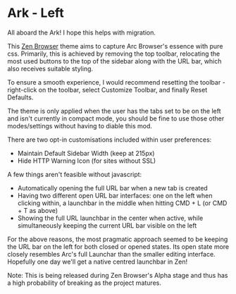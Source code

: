 # Ark - Left

All aboard the Ark! I hope this helps with migration.

This [Zen Browser](https://zen-browser.app/) theme aims to capture Arc Browser's essence with pure css. Primarily, this is achieved by removing the top toolbar, relocating the most used buttons to the top of the sidebar along with the URL bar, which also receives suitable styling.

To ensure a smooth experience, I would recommend resetting the toolbar - right-click on the toolbar, select Customize Toolbar, and finally Reset Defaults.

The theme is only applied when the user has the tabs set to be on the left and isn't currently in compact mode, you should be fine to use those other modes/settings without having to diable this mod.

There are two opt-in customisations included within user preferences:
- Maintain Default Sidebar Width (keep at 215px)
- Hide HTTP Warning Icon (for sites without SSL)

A few things aren't feasible without javascript:
- Automatically opening the full URL bar when a new tab is created
- Having two different open URL bar interfaces: one on the left when clicking within, a launchbar in the middle when hitting CMD + L (or CMD + T as above)
- Showing the full URL launchbar in the center when active, while simultaneously keeping the current URL bar visible on the left

For the above reasons, the most pragmatic approach seemed to be keeping the URL bar on the left for both closed or opened states. Its open state more closely resembles Arc's full Launchar than the smaller editing interface. Hopefully one day we'll get a native centred launchbar in Zen!

Note: This is being released during Zen Browser's Alpha stage and thus has a high probability of breaking as the project matures.
